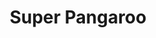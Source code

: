 ---
title: Super Pangaroo
developer: Majavro Games
image: SuperPangaroo.jpg
link: https://play.google.com/store/apps/details?id=com.majavro.superpangaroo
android: https://play.google.com/store/apps/details?id=com.majavro.superpangaroo
---